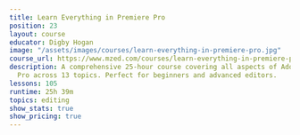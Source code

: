 ```yaml
---
title: Learn Everything in Premiere Pro
position: 23
layout: course
educator: Digby Hogan
image: "/assets/images/courses/learn-everything-in-premiere-pro.jpg"
course_url: https://www.mzed.com/courses/learn-everything-in-premiere-pro
description: A comprehensive 25-hour course covering all aspects of Adobe Premiere
  Pro across 13 topics. Perfect for beginners and advanced editors.
lessons: 105
runtime: 25h 39m
topics: editing
show_stats: true
show_pricing: true
---
```


